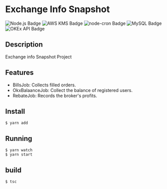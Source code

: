 # Exchange Info Snapshot

![Node.js Badge](https://img.shields.io/badge/-Node.js-339933?style=flat&logo=Node.js&logoColor=white)
![AWS KMS Badge](https://img.shields.io/badge/-AWS%20KMS-569A31?style=flat&logo=Amazon-AWS&logoColor=white)
![node-cron Badge](https://img.shields.io/badge/-node--cron-339933?style=flat&logo=Node.js&logoColor=white)
![MySQL Badge](https://img.shields.io/badge/-MySQL-4479A1?style=flat&logo=MySQL&logoColor=white)
![OKEx API Badge](https://img.shields.io/badge/-OKEx%20API-blue?style=flat)

## Description
Exchange info Snapshot Project<br/>

## Features
- BillsJob: Collects filled orders.
- OkxBalaanceJob: Collect the balance of registered users.
- RebateJob: Records the broker's profits.

## Install

```
$ yarn add
```

## Running
```
$ yarn watch
$ yarn start
```

## build
```
$ tsc
```